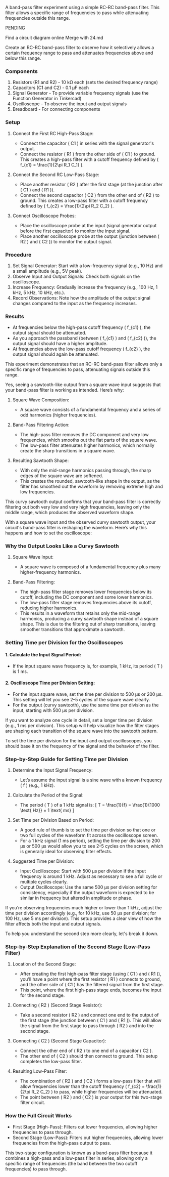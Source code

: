 A band-pass filter experiment using a simple RC-RC band-pass filter. This filter allows a specific range of frequencies to pass while attenuating frequencies outside this range.

PENDING

Find a circuit diagram online
Merge with 24.md

Create an RC-RC band-pass filter to observe how it selectively allows a certain frequency range to pass and attenuates frequencies above and below this range.

### Components

1. Resistors (R1 and R2) - 10 kΩ each (sets the desired frequency range)
2. Capacitors (C1 and C2) - 0.1 µF each
3. Signal Generator - To provide variable frequency signals (use the Function Generator in Tinkercad)
4. Oscilloscope - To observe the input and output signals
5. Breadboard - For connecting components

### Setup

1. Connect the First RC High-Pass Stage:
   - Connect the capacitor \( C1 \) in series with the signal generator's output.
   - Connect the resistor \( R1 \) from the other side of \( C1 \) to ground. This creates a high-pass filter with a cutoff frequency defined by \( f_{c1} = \frac{1}{2\pi R_1 C_1} \).

2. Connect the Second RC Low-Pass Stage:
   - Place another resistor \( R2 \) after the first stage (at the junction after \( C1 \) and \( R1 \)).
   - Connect the second capacitor \( C2 \) from the other end of \( R2 \) to ground. This creates a low-pass filter with a cutoff frequency defined by \( f_{c2} = \frac{1}{2\pi R_2 C_2} \).

3. Connect Oscilloscope Probes:
   - Place the oscilloscope probe at the input (signal generator output before the first capacitor) to monitor the input signal.
   - Place another oscilloscope probe at the output (junction between \( R2 \) and \( C2 \)) to monitor the output signal.

### Procedure

1. Set Signal Generator: Start with a low-frequency signal (e.g., 10 Hz) and a small amplitude (e.g., 5V peak).
2. Observe Input and Output Signals: Check both signals on the oscilloscope.
3. Increase Frequency: Gradually increase the frequency (e.g., 100 Hz, 1 kHz, 5 kHz, 10 kHz, etc.).
4. Record Observations: Note how the amplitude of the output signal changes compared to the input as the frequency increases.

### Results

- At frequencies below the high-pass cutoff frequency \( f_{c1} \), the output signal should be attenuated.
- As you approach the passband (between \( f_{c1} \) and \( f_{c2} \)), the output signal should have a higher amplitude.
- At frequencies above the low-pass cutoff frequency \( f_{c2} \), the output signal should again be attenuated.

This experiment demonstrates that an RC-RC band-pass filter allows only a specific range of frequencies to pass, attenuating signals outside this range.

Yes, seeing a sawtooth-like output from a square wave input suggests that your band-pass filter is working as intended. Here’s why:

1. Square Wave Composition:
   - A square wave consists of a fundamental frequency and a series of odd harmonics (higher frequencies).

2. Band-Pass Filtering Action:
   - The high-pass filter removes the DC component and very low frequencies, which smooths out the flat parts of the square wave.
   - The low-pass filter attenuates higher harmonics, which normally create the sharp transitions in a square wave.

3. Resulting Sawtooth Shape:
   - With only the mid-range harmonics passing through, the sharp edges of the square wave are softened.
   - This creates the rounded, sawtooth-like shape in the output, as the filter has smoothed out the waveform by removing extreme high and low frequencies.

This curvy sawtooth output confirms that your band-pass filter is correctly filtering out both very low and very high frequencies, leaving only the middle range, which produces the observed waveform shape.

With a square wave input and the observed curvy sawtooth output, your circuit's band-pass filter is reshaping the waveform. Here’s why this happens and how to set the oscilloscope:

### Why the Output Looks Like a Curvy Sawtooth

1. Square Wave Input:
   - A square wave is composed of a fundamental frequency plus many higher-frequency harmonics.

2. Band-Pass Filtering:
   - The high-pass filter stage removes lower frequencies below its cutoff, including the DC component and some lower harmonics.
   - The low-pass filter stage removes frequencies above its cutoff, reducing higher harmonics.
   - This results in a waveform that retains only the mid-range harmonics, producing a curvy sawtooth shape instead of a square shape. This is due to the filtering out of sharp transitions, leaving smoother transitions that approximate a sawtooth.

### Setting Time per Division for the Oscilloscopes

#### 1. Calculate the Input Signal Period:
   - If the input square wave frequency is, for example, 1 kHz, its period \( T \) is 1 ms.

#### 2. Oscilloscope Time per Division Setting:
   - For the input square wave, set the time per division to 500 μs or 200 μs. This setting will let you see 2–5 cycles of the square wave clearly.
   - For the output (curvy sawtooth), use the same time per division as the input, starting with 500 μs per division.

If you want to analyze one cycle in detail, set a longer time per division (e.g., 1 ms per division). This setup will help visualize how the filter stages are shaping each transition of the square wave into the sawtooth pattern.

To set the time per division for the input and output oscilloscopes, you should base it on the frequency of the signal and the behavior of the filter.

### Step-by-Step Guide for Setting Time per Division

1. Determine the Input Signal Frequency:
   - Let’s assume the input signal is a sine wave with a known frequency \( f \) (e.g., 1 kHz).

2. Calculate the Period of the Signal:
   - The period \( T \) of a 1 kHz signal is:
     \[
     T = \frac{1}{f} = \frac{1}{1000 \text{ Hz}} = 1 \text{ ms}
     \]

3. Set Time per Division Based on Period:
   - A good rule of thumb is to set the time per division so that one or two full cycles of the waveform fit across the oscilloscope screen.
   - For a 1 kHz signal (1 ms period), setting the time per division to 200 μs or 500 μs would allow you to see 2–5 cycles on the screen, which is generally ideal for observing filter effects.

4. Suggested Time per Division:
   - Input Oscilloscope: Start with 500 μs per division if the input frequency is around 1 kHz. Adjust as necessary to see a full cycle or multiple cycles clearly.
   - Output Oscilloscope: Use the same 500 μs per division setting for consistency, especially if the output waveform is expected to be similar in frequency but altered in amplitude or phase.

If you’re observing frequencies much higher or lower than 1 kHz, adjust the time per division accordingly (e.g., for 10 kHz, use 50 μs per division; for 100 Hz, use 5 ms per division). This setup provides a clear view of how the filter affects both the input and output signals.

To help you understand the second step more clearly, let's break it down.

### Step-by-Step Explanation of the Second Stage (Low-Pass Filter)

1. Location of the Second Stage:
   - After creating the first high-pass filter stage (using \( C1 \) and \( R1 \)), you’ll have a point where the first resistor \( R1 \) connects to ground, and the other side of \( C1 \) has the filtered signal from the first stage.
   - This point, where the first high-pass stage ends, becomes the input for the second stage.

2. Connecting \( R2 \) (Second Stage Resistor):
   - Take a second resistor \( R2 \) and connect one end to the output of the first stage (the junction between \( C1 \) and \( R1 \)). This will allow the signal from the first stage to pass through \( R2 \) and into the second stage.

3. Connecting \( C2 \) (Second Stage Capacitor):
   - Connect the other end of \( R2 \) to one end of a capacitor \( C2 \).
   - The other end of \( C2 \) should then connect to ground. This setup completes the low-pass filter.

4. Resulting Low-Pass Filter:
   - The combination of \( R2 \) and \( C2 \) forms a low-pass filter that will allow frequencies lower than the cutoff frequency \( f_{c2} = \frac{1}{2\pi R_2 C_2} \) to pass, while higher frequencies will be attenuated.
   - The point between \( R2 \) and \( C2 \) is your output for this two-stage filter circuit.

### How the Full Circuit Works

- First Stage (High-Pass): Filters out lower frequencies, allowing higher frequencies to pass through.
- Second Stage (Low-Pass): Filters out higher frequencies, allowing lower frequencies from the high-pass output to pass.

This two-stage configuration is known as a band-pass filter because it combines a high-pass and a low-pass filter in series, allowing only a specific range of frequencies (the band between the two cutoff frequencies) to pass through.
